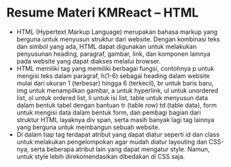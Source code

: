 # Resume Materi KMReact – HTML

- HTML (Hypertext Markup Language) merupakan bahasa markup yang berguna untuk menyusun struktur dari website. Dengan kombinasi teks dan simbol yang ada, HTML dapat digunakan untuk melakukan penyusunan heading, paragraf, gambar, link, dan komponen lainnya pada website yang dapat diakses melalui browser.
- HTML memiliki tag yang memiliki berbagai fungsi, contohnya p untuk mengisi teks dalam paragraf, h(1-6) sebagai heading dalam website mulai dari ukuran 1 (terbesar) hingga 6 (terkecil), br untuk baris baru, img untuk menampilkan gambar, a untuk hyperlink, ul untuk unordered list, ol untuk ordered list, li untuk isi list, table untuk menyusun data dalam bentuk tabel dengan bantuan tr (table row) td (table data), form untuk mengisi data dalam bentuk form, dan pembagi bagian dari struktur HTML layaknya div span, serta masih banyak lagi tag lainnya yang berguna untuk membangun sebuah website.
- Di dalam tiap tag terdapat atribut yang dapat diatur seperti id dan class untuk melakukan pengelompokan agar mudah diatur layouting dan CSS-nya, serta beberapa atribut lain yang dapat mengatur style. Namun, untuk style lebih direkomendasikan dibedakan di CSS saja.
